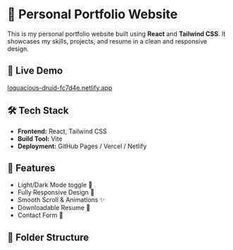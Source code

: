 # 💼 Personal Portfolio Website

This is my personal portfolio website built using **React** and **Tailwind CSS**. It showcases my skills, projects, and resume in a clean and responsive design.

## 🔗 Live Demo
[loquacious-druid-fc7d4e.netlify.app](https://loquacious-druid-fc7d4e.netlify.app/)

## 🛠️ Tech Stack

- **Frontend:** React, Tailwind CSS
- **Build Tool:** Vite
- **Deployment:** GitHub Pages / Vercel / Netlify

## 📸 Features

- Light/Dark Mode toggle 🌙
- Fully Responsive Design 📱
- Smooth Scroll & Animations ✨
- Downloadable Resume 📄
- Contact Form 📨

## 📁 Folder Structure

